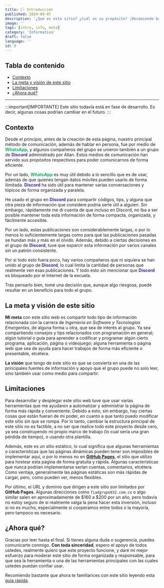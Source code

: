 ```yaml
---
title: 🏳️ Introducción
published: 2024-09-07
description: '¿Qué es este sitio? ¿Cuál es su propósito? ¡Recomiendo bastante que leas este artículo de bienvenida!'
image: ''
tags: [intro, info, meta]
category: 'Informativo'
draft: false 
language: ''
id: 0
---
```

<style>
.wg, .dp, .gg { transition: color 1s; }
/* LIGHT MODE COLORS */
.wg  { color: rgb(0, 192, 96); } /* WhatsApp Green */
.dp  { color: rgb(64, 32, 192); } /* Discord Purple */
/*.gg  { color: rgb(64, 64, 64); } /* Gray Github */
/* DARK MODE COLORS */
html.dark .wg  { color: rgb(64, 255, 64); }
html.dark .dp  { color: rgb(160, 128, 255); }
/*html.dark .gg  { color: rgb(160, 160, 160); }
</style>
## Tabla de contenido
- [Contexto](#contexto)
- [La meta y visión de este sitio](#la-meta-y-visión-de-este-sitio)
- [Limitaciones](#limitaciones)
- [¿Ahora qué?](#ahora-qué)
___
:::important[IMPORTANTE]
Este sitio todavía está en fase de desarrollo. Es decir, algunas cosas podrían cambiar en el futuro.
:::
## Contexto
Desde el principio, antes de la creación de esta página, nuestro principal método de comunicación, además de hablar en persona, fue por medio de <b class="wg">WhatsApp</b>, y algunos compañeros del grupo se unieron también a un grupo de <b class="dp">Discord</b> administrado por Allan. Estos medios de comunicación han servido sus propósitos respectivos para poder comunicarnos de forma eficiente.

Por un lado, <b class="wg">WhatsApp</b> es muy útil debido a lo sencillo que es de usar, además de que quienes tengan datos móviles pueden usarlo de forma ilimitada. <b class="dp">Discord</b> ha sido útil para mantener varias conversaciones y tópicos de forma organizada y paralela.

He usado el grupo en <b class="dp">Discord</b> para compartir códigos, tips, y alguna que otra pieza de información que considere podría serle útil a alguien. Sin embargo, rápidamente me di cuenta de que incluso en Discord, no iba a ser posible mantener toda esta información de forma compacta, organizada, y fácilmente accesible.

Por un lado, estas publicaciones son considerablemente largas, o por lo menos lo suficientemente largas como para que las publicaciones pasadas se hundan más y más en el olvido. Además, debido a ciertas decisiones en el grupo de <b class="dp">Discord</b>, tuve que esparcir esta información por varios canales sin un patrón consistente.

Por si todo esto fuera poco, hay varios compañeros que ni siquiera se han unido al grupo de <b class="dp">Discord</b>, lo cual limita la cantidad de personas que realmente ven esas publicaciones. Y todo esto sin mencionar que <b class="dp">Discord</b> es bloqueado por el Internet de la escuela.

Tras pensarlo bien, tomé una decisión que, aunque algo riesgosa, puede resultar en un beneficio para todo el grupo.
## La meta y visión de este sitio
**Mi meta** con este sitio web es compartir todo tipo de información relacionada con la carrera de *Ingeniería en Software y Tecnologías Emergentes*, de alguna forma u otra, que sea de interés al grupo. Ya sea compartiendo consejos y tips relacionados con programación en general; algún tutorial o guía para aprender a codificar y programar algún cierto programa, aplicación, página o videojuego; alguna herramienta o página web que sea de ayuda para hacer trabajos de forma más eficiente o presentable, etcétera.

**La visión** que tengo de este sitio es que se convierta en una de las principales fuentes de información y apoyo que el grupo puede no solo leer, sino también usar como medio para compartir.
## Limitaciones
Para desarrollar y desplegar este sitio web tuve que usar varias herramientas que me ayudaron a automatizar y administrar la página de forma más rápida y conveniente. Debido a esto, sin embargo, hay ciertas cosas que están fueran de mi poder, en cuanto a que tanto puedo modificar este sitio sin que se rompa. Por lo tanto, cambiar la estructura principal de este sitio no es factible, a no ser que realice todo este proyecto desde cero, ya sea construyendo mi propio marco de trabajo (lo cual sería una gran pérdida de tiempo), o usando otra plantilla.

Además, este es un sitio estático, lo cual significa que algunas herramientas o características que las páginas dinámicas pueden tener son imposibles de implementar aquí, o por lo menos no en **[GitHub Pages](https://pages.github.com/)**, el sitio que utilizo para hostear esta página de forma gratuita y rápida. Algunas características que nunca podrían implementarse serían cuentas, comentarios, etcétera. Como ventaja, generalmente las páginas estáticas son más rápidas de cargar, pero, como pueden ver, menos flexibles.

Por último, el URL y dominio que dirigen a este sitio son limitados por **GitHub Pages**. Algunas direcciones como `fiadgrupo932.com.co` o algo similar salen en aproximadamente de \$160 a \$200 por un año, pero todavía no estoy seguro de si realmente valga la pena hacer esta inversión, incluso si no es mucho, especialmente si cooperamos entre todos o la mayoría, pero tampoco es necesario.
## ¿Ahora qué?
Gracias por leer hasta el final. Si tienes alguna duda o sugerencia, puedes comunicarte conmigo. **Con toda sinceridad**, espero el apoyo de todos ustedes, realmente quiero que este proyecto funcione, y daré mi mejor esfuerzo para moderar este sitio de forma organizada y responsable, para que sea la herramienta o una de las herramientas principales con las cuales ustedes puedan confiar usar.

Recomiendo bastante que ahora te familiarices con este sitio leyendo esta [guía rápida](/grupo932/posts/what-to-do-here/what-to-do-here/).
